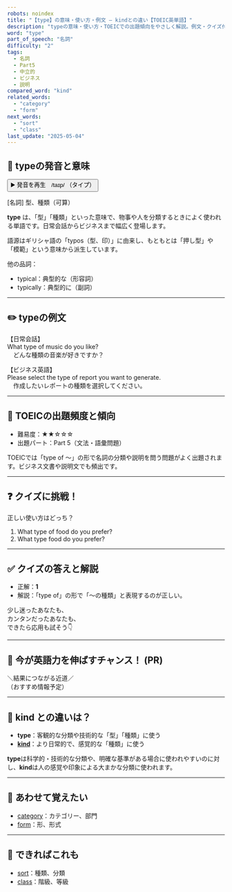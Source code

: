 ```yaml
---
robots: noindex
title: "【type】の意味・使い方・例文 ― kindとの違い【TOEIC英単語】"
description: "typeの意味・使い方・TOEICでの出題傾向をやさしく解説。例文・クイズ付きでkindとの違いもわかりやすく学べます。"
word: "type"
part_of_speech: "名詞"
difficulty: "2"
tags:
  - 名詞
  - Part5
  - 中立的
  - ビジネス
  - 説明
compared_word: "kind"
related_words:
  - "category"
  - "form"
next_words:
  - "sort"
  - "class"
last_update: "2025-05-04"
---
```


## 🔰 typeの発音と意味

<button class="play-audio" onclick="playTTS('type')">
  <span class="play-audio-main">
    ▶️ 発音を再生　/taɪp/
  </span>
  <span class="play-audio-sub">
    （タイプ）
  </span>
</button>

[名詞] 型、種類（可算）

**type** は、「型」「種類」といった意味で、物事や人を分類するときによく使われる単語です。日常会話からビジネスまで幅広く登場します。

語源はギリシャ語の「typos（型、印）」に由来し、もともとは「押し型」や「模範」という意味から派生しています。

他の品詞：  
- typical：典型的な（形容詞）
- typically：典型的に（副詞）

---

## ✏️ typeの例文

【日常会話】  
What type of music do you like?  
　どんな種類の音楽が好きですか？

【ビジネス英語】  
Please select the type of report you want to generate.  
　作成したいレポートの種類を選択してください。

---

## 🎯 TOEICの出題頻度と傾向

- 難易度：★★☆☆☆
- 出題パート：Part 5（文法・語彙問題）

TOEICでは「type of ～」の形で名詞の分類や説明を問う問題がよく出題されます。ビジネス文書や説明文でも頻出です。

---

## ❓ クイズに挑戦！

正しい使い方はどっち？

1. What type of food do you prefer?  
2. What type food do you prefer?

---

## ✅ クイズの答えと解説

- 正解：**1**
- 解説：「type of」の形で「～の種類」と表現するのが正しい。

少し迷ったあなたも、  
カンタンだったあなたも、  
できたら応用も試そう👇️

---

## 🚀 今が英語力を伸ばすチャンス！ (PR)

<div class="info-center">
＼結果につながる近道／<br>  
（おすすめ情報予定）
</div>

---

## 🤔  kind との違いは？

- **type**：客観的な分類や技術的な「型」「種類」に使う
- **[kind](/word/kind/)**：より日常的で、感覚的な「種類」に使う

**type**は科学的・技術的な分類や、明確な基準がある場合に使われやすいのに対し、**kind**は人の感覚や印象による大まかな分類に使われます。

---

## 🧩 あわせて覚えたい

- [category](/word/category/)：カテゴリー、部門
- [form](/word/form/)：形、形式

---

## 📖 できればこれも

- [sort](/word/sort/)：種類、分類
- [class](/word/class/)：階級、等級

<!-- cvid: aid44_bid32 -->
